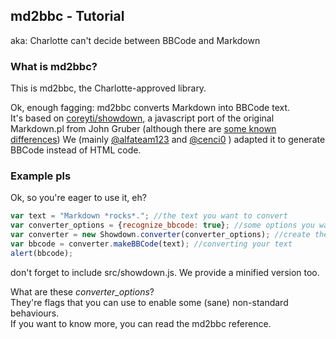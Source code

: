 md2bbc - Tutorial
-----------------
aka: Charlotte can't decide between BBCode and Markdown

### What is md2bbc? ###

This is md2bbc, the Charlotte-approved library.

Ok, enough fagging: md2bbc converts Markdown into BBCode text.  
It's based on [coreyti/showdown](https://github.com/coreyti/showdown/), a javascript port of the original Markdown.pl from John Gruber (although there are [some known differences](
https://github.com/coreyti/showdown/#known-differences-in-output))
We (mainly [@alfateam123](http://github.com/alfateam123) and [@cenci0]([http://github.com/cenci0) ) adapted it to generate BBCode instead of HTML code.

### Example pls ###

Ok, so you're eager to use it, eh?

```js
var text = "Markdown *rocks*."; //the text you want to convert
var converter_options = {recognize_bbcode: true}; //some options you want to pass to the converter
var converter = new Showdown.converter(converter_options); //create the converter
var bbcode = converter.makeBBCode(text); //converting your text
alert(bbcode);
```

don't forget to include src/showdown.js. We provide a minified version too.

What are these *converter_options*?  
They're flags that you can use to enable some (sane) non-standard behaviours.  
If you want to know more, you can read the md2bbc reference.
